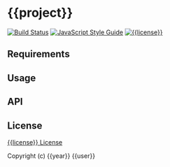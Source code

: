 # {{project}}

[![Build Status](https://travis-ci.org/{{user}}/{{project}}.svg?branch=master)](https://travis-ci.org/{{user}}/{{project}})
[![JavaScript Style Guide](https://img.shields.io/badge/code_style-standard-brightgreen.svg)](https://standardjs.com)
[![{{license}}](https://img.shields.io/badge/license-{{license}}-blue.svg)](https://github.com/{{user}}/{{project}}/blob/master/LICENSE)

## Requirements

## Usage

## API

## License

[{{license}} License](https://github.com/{{user}}/{{project}}/blob/master/LICENSE)

Copyright (c) {{year}} {{user}}